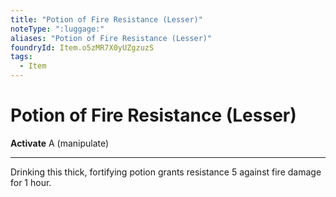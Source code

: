 ```yaml
---
title: "Potion of Fire Resistance (Lesser)"
noteType: ":luggage:"
aliases: "Potion of Fire Resistance (Lesser)"
foundryId: Item.o5zMR7X0yUZgzuzS
tags:
  - Item
---
```


# Potion of Fire Resistance (Lesser)

**Activate** A (manipulate)

* * *

Drinking this thick, fortifying potion grants resistance 5 against fire damage for 1 hour.


